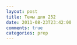 ```yaml
---
layout: post
title: Темы для 252
date: 2011-08-23T23:42:00
comments: true
categories: prep
---
```


